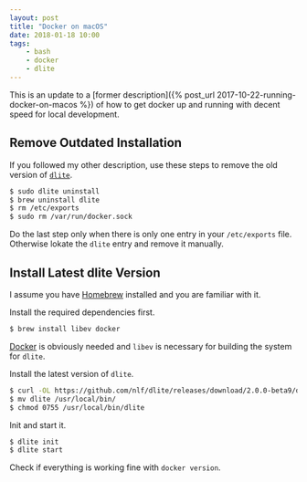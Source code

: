 ```yaml
---
layout: post
title: "Docker on macOS"
date: 2018-01-18 10:00
tags:
    - bash
    - docker
    - dlite
---
```

This is an update to a [former description]({% post_url 2017-10-22-running-docker-on-macos %}) of how to get docker up and running with decent speed for local development.

## Remove Outdated Installation

If you followed my other description, use these steps to remove the old version of [`dlite`][dlite].

```bash
$ sudo dlite uninstall
$ brew uninstall dlite
$ rm /etc/exports
$ sudo rm /var/run/docker.sock
```

Do the last step only when there is only one entry in your `/etc/exports` file. Otherwise lokate the `dlite` entry and remove it manually.

## Install Latest dlite Version

I assume you have [Homebrew][brew] installed and you are familiar with it.

Install the required dependencies first.

```bash
$ brew install libev docker
```

[Docker][docker] is obviously needed and `libev` is necessary for building the system for `dlite`.

Install the latest version of `dlite`.

```bash
$ curl -OL https://github.com/nlf/dlite/releases/download/2.0.0-beta9/dlite
$ mv dlite /usr/local/bin/
$ chmod 0755 /usr/local/bin/dlite
```

Init and start it.

```bash
$ dlite init
$ dlite start
```

Check if everything is working fine with `docker version`.

  [brew]: https://brew.sh
  [docker]: https://www.docker.com/
  [dlite]: https://github.com/nlf/dlite
